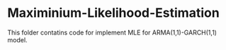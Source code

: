 # Maximinium-Likelihood-Estimation
This folder contatins code for implement MLE for ARMA(1,1)-GARCH(1,1) model. 
